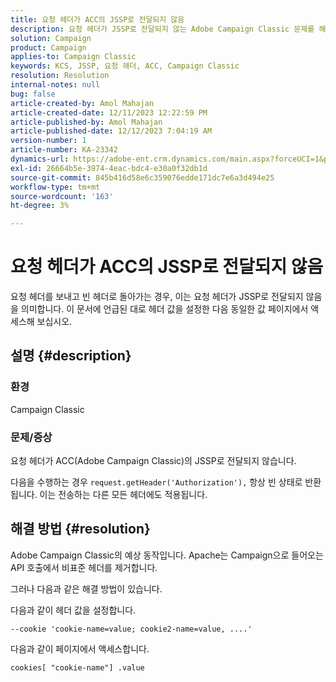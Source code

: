 ```yaml
---
title: 요청 헤더가 ACC의 JSSP로 전달되지 않음
description: 요청 헤더가 JSSP로 전달되지 않는 Adobe Campaign Classic 문제를 해결하는 방법에 대해 알아봅니다.
solution: Campaign
product: Campaign
applies-to: Campaign Classic
keywords: KCS, JSSP, 요청 헤더, ACC, Campaign Classic
resolution: Resolution
internal-notes: null
bug: false
article-created-by: Amol Mahajan
article-created-date: 12/11/2023 12:22:59 PM
article-published-by: Amol Mahajan
article-published-date: 12/12/2023 7:04:19 AM
version-number: 1
article-number: KA-23342
dynamics-url: https://adobe-ent.crm.dynamics.com/main.aspx?forceUCI=1&pagetype=entityrecord&etn=knowledgearticle&id=f538ddff-1f98-ee11-be37-6045bd006239
exl-id: 26664b5e-3974-4eac-bdc4-e30a0f32db1d
source-git-commit: 845b416d58e6c359076edde171dc7e6a3d494e25
workflow-type: tm+mt
source-wordcount: '163'
ht-degree: 3%

---
```


# 요청 헤더가 ACC의 JSSP로 전달되지 않음


요청 헤더를 보내고 빈 헤더로 돌아가는 경우, 이는 요청 헤더가 JSSP로 전달되지 않음을 의미합니다. 이 문서에 언급된 대로 헤더 값을 설정한 다음 동일한 값 페이지에서 액세스해 보십시오.

## 설명 {#description}


### 환경

Campaign Classic



### 문제/증상

요청 헤더가 ACC(Adobe Campaign Classic)의 JSSP로 전달되지 않습니다.

다음을 수행하는 경우 `request.getHeader('Authorization'),` 항상 빈 상태로 반환됩니다. 이는 전송하는 다른 모든 헤더에도 적용됩니다.


## 해결 방법 {#resolution}


Adobe Campaign Classic의 예상 동작입니다. Apache는 Campaign으로 들어오는 API 호출에서 비표준 헤더를 제거합니다.

그러나 다음과 같은 해결 방법이 있습니다.

다음과 같이 헤더 값을 설정합니다.

`--cookie 'cookie-name=value; cookie2-name=value, ....'`

다음과 같이 페이지에서 액세스합니다.

`cookies[ "cookie-name"] .value`
